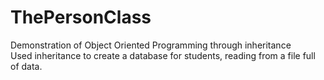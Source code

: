 # ThePersonClass
Demonstration of Object Oriented Programming through inheritance
<br>
Used inheritance to create a database for students, reading from a file full of data.
